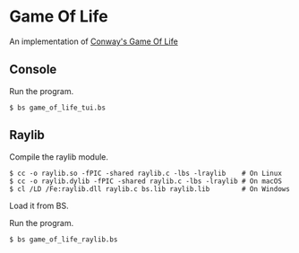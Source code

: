 # Game Of Life

An implementation of
<a href="https://en.wikipedia.org/wiki/Conway%27s_Game_of_Life">Conway's Game Of Life</a>

<!-- embed: examples/game_of_life/GameOfLife.bs -->

## Console

<!-- embed: examples/game_of_life/game_of_life_tui.bs -->

Run the program.

```console
$ bs game_of_life_tui.bs
```

## Raylib

<!-- embed: examples/game_of_life/raylib.c -->

Compile the raylib module.

```console
$ cc -o raylib.so -fPIC -shared raylib.c -lbs -lraylib    # On Linux
$ cc -o raylib.dylib -fPIC -shared raylib.c -lbs -lraylib # On macOS
$ cl /LD /Fe:raylib.dll raylib.c bs.lib raylib.lib        # On Windows
```

Load it from BS.

<!-- embed: examples/game_of_life/game_of_life_raylib.bs -->

Run the program.

```console
$ bs game_of_life_raylib.bs
```
